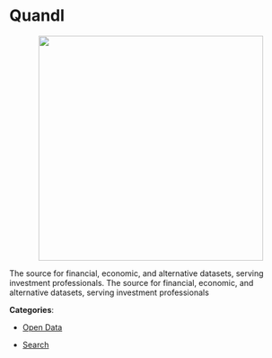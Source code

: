 # Quandl
<p align="center">
    <img width="400" src="https://raw.githubusercontent.com/apis-list/apis-list/apis/quandl/logo_256x256.png" />
</p>

The source for financial, economic, and alternative datasets, serving investment professionals.  The source for financial, economic, and alternative datasets, serving investment professionals



**Categories**:

- [Open Data](https://github.com/apis-list/apis-list#open-data)

- [Search](https://github.com/apis-list/apis-list#search)



